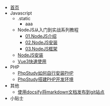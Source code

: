 * [首页](/)
* Javascript
  * .static
    * aaa
  * NodeJS从入门到实战系列教程
    - [01.NodeJS介绍](/docs/Javascript/NodeJS从入门到实战系列教程/01.NodeJS介绍.md)
    - [02.NodeJS安装](/docs/Javascript/NodeJS从入门到实战系列教程/02.NodeJS安装.md)
    - [03.NodeJS框架](/docs/Javascript/NodeJS从入门到实战系列教程/03.NodeJS框架.md)
  - [NodeJS安装](/docs/Javascript/NodeJS安装.md)
  - [Vue3快速使用](/docs/Javascript/Vue3快速使用.md)
* PHP
  - [PhpStudy如何自行安装PHP](/docs/PHP/PhpStudy如何自行安装PHP.md)
  - [PhpStudy搭建PHP开发环境](/docs/PHP/PhpStudy搭建PHP开发环境.md)
* 其他
  - [使用docsify将markdown文档发布到git站点](/docs/其他/使用docsify将markdown文档发布到git站点.md)
* 小贴士
